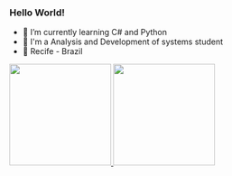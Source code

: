 ### Hello World!


- 🌱 I’m currently learning C# and Python 
- 🏫 I'm a Analysis and Development of systems student
 -  📍     Recife - Brazil 
<div>
  <a href="https://github.com/nicolecristinaf">
  <img height="180em" src="https://github-readme-stats.vercel.app/api?username=nicolecristinaf&show_icons=true&theme=buefy&include_all_commits=true&count_private=true"/>
  <img height="180em" src="https://github-readme-stats.vercel.app/api/top-langs/?username=nicolecristinaf&layout=compact&langs_count=7&theme=buefy"/>
</div>

 
